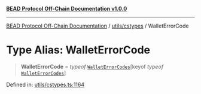 [**BEAD Protocol Off-Chain Documentation v1.0.0**](../../../README.md)

***

[BEAD Protocol Off-Chain Documentation](../../../modules.md) / [utils/cstypes](../README.md) / WalletErrorCode

# Type Alias: WalletErrorCode

> **WalletErrorCode** = *typeof* [`WalletErrorCodes`](../variables/WalletErrorCodes.md)\[keyof *typeof* [`WalletErrorCodes`](../variables/WalletErrorCodes.md)\]

Defined in: [utils/cstypes.ts:1164](https://github.com/cmorgado/Bead-Cardano/blob/24017eb600ede1b71f111ffff6b54d88eb612b06/Aiken/bead/off-chain/utils/cstypes.ts#L1164)
